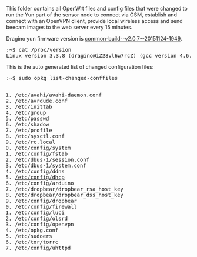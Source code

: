 This folder contains all OpenWrt files and config files that were changed to run the Yun part of the sensor node to connect via GSM, establish and connect with an OpenVPN client, provide local wireless access and send beecam images to the web server every 15 minutes.

Dragino yun firmware version is <a href="http://www.dragino.com/downloads/downloads/motherboards/ms14/Firmware/Yun/Legacy_Firmware/common-build--v2.0.7--20151124-1949/">common-build--v2.0.7--20151124-1949</a>.

<pre>:~$ cat /proc/version 
Linux version 3.3.8 (dragino@iZ28vl6w7rcZ) (gcc version 4.6.3 20120201 (prerelease) (Linaro GCC 4.6-2012.02) ) #2 Tue Nov 24 15:51:41 CST 2015</pre>
This is the auto generated list of changed configuration files:
<pre>:~$ sudo opkg list-changed-conffiles
<ol>
<li>/etc/avahi/avahi-daemon.conf
<li>/etc/avrdude.conf
<li>/etc/inittab
<li>/etc/group
<li>/etc/passwd
<li>/etc/shadow
<li>/etc/profile
<li>/etc/sysctl.conf
<li>/etc/rc.local
<li>/etc/config/system
<li>/etc/config/fstab
<li>/etc/dbus-1/session.conf
<li>/etc/dbus-1/system.conf
<li>/etc/config/ddns
<li><a href="https://github.com/bee-mois/beescale/blob/master/OpenWrt/etc/config/dhcp">/etc/config/dhcp</a>
<li>/etc/config/arduino
<li>/etc/dropbear/dropbear_rsa_host_key
<li>/etc/dropbear/dropbear_dss_host_key
<li>/etc/config/dropbear
<li>/etc/config/firewall
<li>/etc/config/luci
<li>/etc/config/olsrd
<li>/etc/config/openvpn
<li>/etc/opkg.conf
<li>/etc/sudoers
<li>/etc/tor/torrc
<li>/etc/config/uhttpd
</pre>
